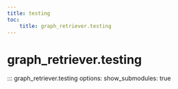 ```yaml
---
title: testing
toc:
    title: graph_retriever.testing
---
```


# graph_retriever.testing

::: graph_retriever.testing
    options:
        show_submodules: true